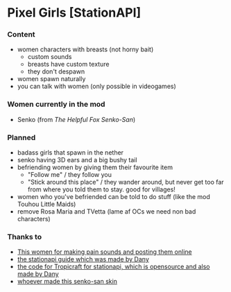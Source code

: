 # Pixel Girls [StationAPI]

### Content

- women characters with breasts (not horny bait)
  - custom sounds
  - breasts have custom texture
  - they don't despawn
- women spawn naturally
- you can talk with women (only possible in videogames)

### Women currently in the mod

- Senko (from _The Helpful Fox Senko-San_)

### Planned
- badass girls that spawn in the nether
- senko having 3D ears and a big bushy tail
- befriending women by giving them their favourite item
  - "Follow me" / they follow you
  - "Stick around this place" / they wander around, but never get too far from where you told them to stay. good for villages!
- women who you've befriended can be told to do stuff (like the mod Touhou Little Maids)
- remove Rosa Maria and TVetta (lame af OCs we need non bad characters)

### Thanks to
- [This women for making pain sounds and posting them online](https://freesound.org/people/MadamVicious/sounds/218190/)
- [the stationapi guide which was made by Dany](https://stationapi.wiki/)
- [the code for Tropicraft for stationapi, which is opensource and also made by Dany](https://github.com/DanyGames2014/Tropicraft/tree/master/src/main/java/net/danygames2014/tropicraft/mixin/scalearmor)
- [whoever made this senko-san skin](https://www.minecraftskins.com/skin/20162484/senko/)

